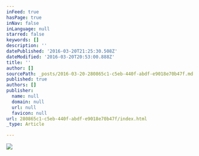 ```yaml
---
inFeed: true
hasPage: true
inNav: false
inLanguage: null
starred: false
keywords: []
description: ''
datePublished: '2016-03-20T21:25:30.508Z'
dateModified: '2016-03-20T20:53:00.888Z'
title: ''
author: []
sourcePath: _posts/2016-03-20-280865c1-c5eb-440f-abdf-e9018e70b47f.md
published: true
authors: []
publisher:
  name: null
  domain: null
  url: null
  favicon: null
url: 280865c1-c5eb-440f-abdf-e9018e70b47f/index.html
_type: Article

---
```

![](https://the-grid-user-content.s3-us-west-2.amazonaws.com/6404c372-7492-4aca-9fa9-48ba6c41becb.jpg)